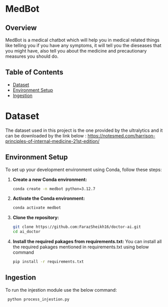 # MedBot

## Overview

MedBot is a medical chatbot which will help you in medical related things like telling you if you have any symptoms, it will tell you the dieseases that you might have, also tell you about the medicine and precautionary measures you should do.

## Table of Contents
- [Dataset](#dataset)
- [Environment Setup](#environment-setup)
- [Ingestion](#training)

# Dataset
The dataset used in this project is the one provided by the ultralytics and it can be downloaded by the link below :
https://notesmed.com/harrison-principles-of-internal-medicine-21st-edition/


## Environment Setup

To set up your development environment using Conda, follow these steps:

1. **Create a new Conda environment:**

   ```bash
   conda create -n medbot python=3.12.7
   ```
   
2. **Activate the Conda environment:**
    ```bash
    conda activate medbot
    ```
3. **Clone the repository:**
     ```bash
     git clone https://github.com:FarazSheikh16/doctor-ai.git
     cd ai_doctor
     ```
4. **Install the required pakages from requirements.txt:**
     You can install all the required pakages mentioned in requirements.txt using below command
     ```bash
     pip install -r requirements.txt
     ```

## Ingestion
To run the injestion module use the below command:

     python process_injestion.py
